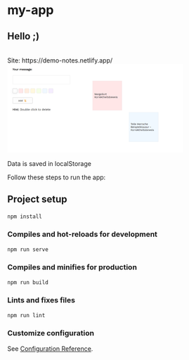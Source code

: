 # my-app

## Hello ;)
<br>
Site: https://demo-notes.netlify.app/ 

<img src="./screen.png" width="400" />

Data is saved in localStorage

Follow these steps to run the app:

## Project setup
```
npm install
```

### Compiles and hot-reloads for development
```
npm run serve
```

### Compiles and minifies for production
```
npm run build
```

### Lints and fixes files
```
npm run lint
```

### Customize configuration
See [Configuration Reference](https://cli.vuejs.org/config/).